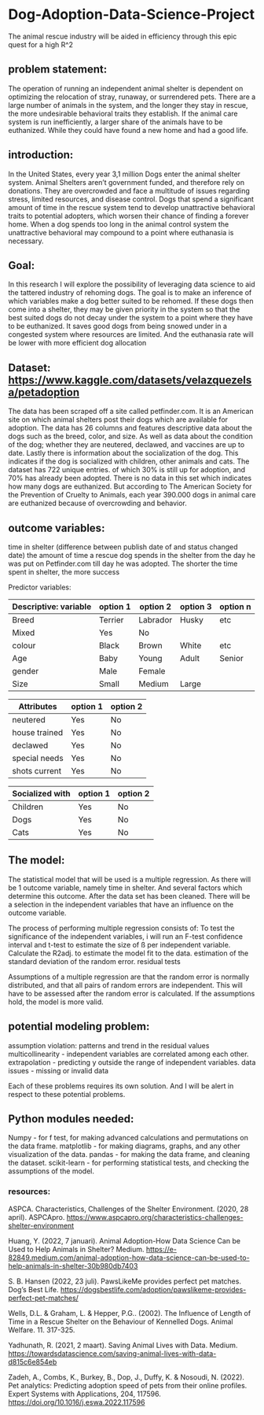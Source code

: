 # Dog-Adoption-Data-Science-Project
The animal rescue industry will be aided in efficiency through this epic quest for a high R^2

## problem statement:
The operation of running an independent animal shelter is dependent on optimizing the relocation of stray, runaway, or surrendered pets. There are a large number of animals in the system, and the longer they stay in rescue, the more undesirable behavioral traits they establish. If the animal care system is run inefficiently, a larger share of the animals have to be euthanized. While they could have found a new home and had a good life. 

## introduction:
In the United States, every year 3,1 million Dogs enter the animal shelter system. Animal Shelters aren’t government funded, and therefore rely on donations. They are overcrowded and face a multitude of issues regarding stress, limited resources, and disease control. Dogs that spend a significant amount of time in the rescue system tend to develop unattractive behavioral traits to potential adopters, which worsen their chance of finding a forever home. When a dog spends too long in the animal control system the unattractive behavioral may compound to a point where euthanasia is necessary. 

## Goal:
In this research I will explore the possibility of leveraging data science to aid the tattered industry of rehoming dogs. The goal is to make an inference of which variables make a dog better suited to be rehomed. If these dogs then come into a shelter, they may be given priority in the system so that the best suited dogs do not decay under the system to a point where they have to be euthanized. It saves good dogs from being snowed under in a congested system where resources are limited. And the euthanasia rate will be lower with more efficient dog allocation 

## Dataset: https://www.kaggle.com/datasets/velazquezelsa/petadoption
The data has been scraped off a site called petfinder.com. It is an American site on which animal shelters post their dogs which are available for adoption. The data has 26 columns and features descriptive data about the dogs such as the breed, color, and size. As well as data about the condition of the dog; whether they are neutered, declawed, and vaccines are up to date. Lastly there is information about the socialization of the dog. This indicates if the dog is socialized with children, other animals and cats. The dataset has 722 unique entries. of which 30% is still up for adoption, and 70% has already been adopted. There is no data in this set which indicates how many dogs are euthanized. But according to The American Society for the Prevention of Cruelty to Animals, each year 390.000 dogs in animal care are euthanized because of overcrowding and behavior. 

## outcome variables:

time in shelter (difference between publish date of and status changed date)
the amount of time a rescue dog spends in the shelter from the day he was put on Petfinder.com till day he was adopted. The shorter the time spent in shelter, the more success

Predictor variables:

| Descriptive: variable   | option 1      | option 2      |  option 3     | option n      |
| ----------------------- | ------------- | ------------- | ------------- | ------------- |
| Breed                   | Terrier       | Labrador      | Husky         | etc           |
| Mixed                   | Yes           | No            |               |               |
| colour                  | Black         | Brown         | White         | etc           |
| Age                     | Baby          | Young         | Adult         | Senior        |
| gender                  | Male          | Female        |               |               |
| Size                    | Small         | Medium        | Large         |               |

| Attributes              | option 1      | option 2      |
| ----------------------- | ------------- | ------------- |
| neutered                | Yes           | No            |
| house trained           | Yes           | No            |
| declawed                | Yes           | No            |
| special needs           | Yes           | No            |
| shots current           | Yes           | No            |

| Socialized with         | option 1      | option 2      |
| ----------------------- | ------------- | ------------- |
| Children                | Yes           | No            |
| Dogs                    | Yes           | No            |
| Cats                    | Yes           | No            |

## The model:
The statistical model that will be used is a multiple regression. As there will be 1 outcome variable, namely time in shelter. And several factors which determine this outcome. 
After the data set has been cleaned. There will be a selection in the independent variables that have an influence on the outcome variable. 

The process of performing multiple regression consists of: 
To test the significance of the independent variables, i will run an F-test 
confidence interval and t-test to estimate the size of ß per independent variable. 
Calculate the R2adj. to estimate the model fit to the data.
estimation of the standard deviation of the random error.
residual tests

Assumptions of a multiple regression are that the random error is normally distributed, and that all pairs of random errors are independent. This will have to be assessed after the random error is calculated. If the assumptions hold, the model is more valid. 

## potential modeling problem:
assumption violation: patterns and trend in the residual values
multicollinearity - independent variables are correlated among each other. 
extrapolation - predicting y outside the range of independent variables. 
data issues - missing or invalid data

Each of these problems requires its own solution. And I will be alert in respect to these potential problems. 

## Python modules needed: 
Numpy 	- for f test, for making advanced calculations and permutations on the data frame. 
matplotlib 	- for making diagrams, graphs, and any other visualization of the data. 
pandas 		- for making the data frame, and cleaning the dataset. 
scikit-learn 	- for performing statistical tests, and checking the assumptions of the model. 

### resources:

ASPCA. Characteristics, Challenges of the Shelter Environment. (2020, 28 april). ASPCApro. https://www.aspcapro.org/characteristics-challenges-shelter-environment

Huang, Y. (2022, 7 januari). Animal Adoption-How Data Science Can be Used to Help Animals in Shelter? Medium. https://e-82849.medium.com/animal-adoption-how-data-science-can-be-used-to-help-animals-in-shelter-30b980db7403

S. B. Hansen (2022, 23 juli). PawsLikeMe provides perfect pet matches. Dog’s Best Life. https://dogsbestlife.com/adoption/pawslikeme-provides-perfect-pet-matches/

Wells, D.L. & Graham, L. & Hepper, P.G.. (2002). The Influence of Length of Time in a Rescue Shelter on the Behaviour of Kennelled Dogs. Animal Welfare. 11. 317-325. 

Yadhunath, R. (2021, 2 maart). Saving Animal Lives with Data. Medium. https://towardsdatascience.com/saving-animal-lives-with-data-d815c6e854eb 

Zadeh, A., Combs, K., Burkey, B., Dop, J., Duffy, K. & Nosoudi, N. (2022). Pet analytics: Predicting adoption speed of pets from their online profiles. Expert Systems with Applications, 204, 117596. https://doi.org/10.1016/j.eswa.2022.117596
